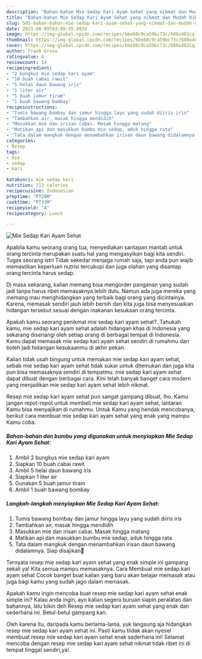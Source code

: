 ```yaml
---
description: "Bahan-bahan Mie Sedap Kari Ayam Sehat yang nikmat dan Mudah Dibuat"
title: "Bahan-bahan Mie Sedap Kari Ayam Sehat yang nikmat dan Mudah Dibuat"
slug: 505-bahan-bahan-mie-sedap-kari-ayam-sehat-yang-nikmat-dan-mudah-dibuat
date: 2021-06-09T03:09:35.893Z
image: https://img-global.cpcdn.com/recipes/bbe88c9ca59bc73c/680x482cq70/mie-sedap-kari-ayam-sehat-foto-resep-utama.jpg
thumbnail: https://img-global.cpcdn.com/recipes/bbe88c9ca59bc73c/680x482cq70/mie-sedap-kari-ayam-sehat-foto-resep-utama.jpg
cover: https://img-global.cpcdn.com/recipes/bbe88c9ca59bc73c/680x482cq70/mie-sedap-kari-ayam-sehat-foto-resep-utama.jpg
author: Frank Gross
ratingvalue: 4
reviewcount: 14
recipeingredient:
- "2 bungkus mie sedap kari ayam"
- "10 buah cabai rawit"
- "5 helai daun bawang iris"
- "1 liter air"
- "5 buah jamur tiram"
- "1 buah bawang bombay"
recipeinstructions:
- "Tumis bawang bombay dan jamur hingga layu yang sudah diiris iris"
- "Tambahkan air, masak hingga mendidih"
- "Masukkan mie dan irisan cabai. Masak hingga matang"
- "Matikan api dan masukkan bumbu mie sedap, aduk hingga rata"
- "Tata dalam mangkuk dengan menambahkan irisan daun bawang didalamnya. Siap disajikan🍜"
categories:
- Resep
tags:
- mie
- sedap
- kari

katakunci: mie sedap kari 
nutrition: 212 calories
recipecuisine: Indonesian
preptime: "PT28M"
cooktime: "PT33M"
recipeyield: "4"
recipecategory: Lunch

---
```



![Mie Sedap Kari Ayam Sehat](https://img-global.cpcdn.com/recipes/bbe88c9ca59bc73c/680x482cq70/mie-sedap-kari-ayam-sehat-foto-resep-utama.jpg)

Apabila kamu seorang orang tua, menyediakan santapan mantab untuk orang tercinta merupakan suatu hal yang mengasyikan bagi kita sendiri. Tugas seorang istri Tidak sekedar menjaga rumah saja, tapi anda pun wajib memastikan keperluan nutrisi tercukupi dan juga olahan yang disantap orang tercinta harus sedap.

Di masa  sekarang, kalian memang bisa mengorder panganan yang sudah jadi tanpa harus ribet memasaknya lebih dulu. Namun ada juga mereka yang memang mau menghidangkan yang terbaik bagi orang yang dicintainya. Karena, memasak sendiri jauh lebih bersih dan kita juga bisa menyesuaikan hidangan tersebut sesuai dengan makanan kesukaan orang tercinta. 



Apakah kamu seorang penikmat mie sedap kari ayam sehat?. Tahukah kamu, mie sedap kari ayam sehat adalah hidangan khas di Indonesia yang sekarang disenangi oleh setiap orang di berbagai tempat di Indonesia. Kamu dapat memasak mie sedap kari ayam sehat sendiri di rumahmu dan boleh jadi hidangan kesukaanmu di akhir pekan.

Kalian tidak usah bingung untuk memakan mie sedap kari ayam sehat, sebab mie sedap kari ayam sehat tidak sukar untuk ditemukan dan juga kita pun bisa memasaknya sendiri di tempatmu. mie sedap kari ayam sehat dapat dibuat dengan berbagai cara. Kini telah banyak banget cara modern yang menjadikan mie sedap kari ayam sehat lebih nikmat.

Resep mie sedap kari ayam sehat pun sangat gampang dibuat, lho. Kamu jangan repot-repot untuk membeli mie sedap kari ayam sehat, lantaran Kamu bisa menyajikan di rumahmu. Untuk Kamu yang hendak mencobanya, berikut cara membuat mie sedap kari ayam sehat yang enak yang mampu Kamu coba.

<!--inarticleads1-->

##### Bahan-bahan dan bumbu yang digunakan untuk menyiapkan Mie Sedap Kari Ayam Sehat:

1. Ambil 2 bungkus mie sedap kari ayam
1. Siapkan 10 buah cabai rawit
1. Ambil 5 helai daun bawang iris
1. Siapkan 1 liter air
1. Gunakan 5 buah jamur tiram
1. Ambil 1 buah bawang bombay




<!--inarticleads2-->

##### Langkah-langkah menyiapkan Mie Sedap Kari Ayam Sehat:

1. Tumis bawang bombay dan jamur hingga layu yang sudah diiris iris
1. Tambahkan air, masak hingga mendidih
1. Masukkan mie dan irisan cabai. Masak hingga matang
1. Matikan api dan masukkan bumbu mie sedap, aduk hingga rata
1. Tata dalam mangkuk dengan menambahkan irisan daun bawang didalamnya. Siap disajikan🍜




Ternyata resep mie sedap kari ayam sehat yang enak simple ini gampang sekali ya! Kita semua mampu memasaknya. Cara Membuat mie sedap kari ayam sehat Cocok banget buat kalian yang baru akan belajar memasak atau juga bagi kamu yang sudah jago dalam memasak.

Apakah kamu ingin mencoba buat resep mie sedap kari ayam sehat enak simple ini? Kalau anda ingin, ayo kalian segera buruan siapin peralatan dan bahannya, lalu bikin deh Resep mie sedap kari ayam sehat yang enak dan sederhana ini. Betul-betul gampang kan. 

Oleh karena itu, daripada kamu berlama-lama, yuk langsung aja hidangkan resep mie sedap kari ayam sehat ini. Pasti kamu tiidak akan nyesel membuat resep mie sedap kari ayam sehat enak sederhana ini! Selamat mencoba dengan resep mie sedap kari ayam sehat nikmat tidak ribet ini di tempat tinggal sendiri,ya!.

